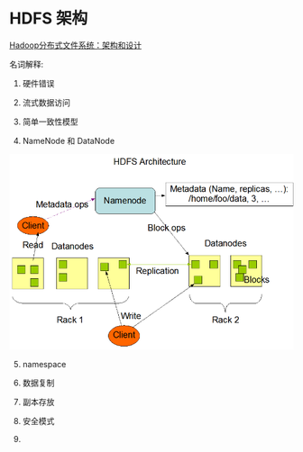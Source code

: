 # HDFS 架构

[Hadoop分布式文件系统：架构和设计](http://hadoop.apache.org/docs/r1.0.4/cn/hdfs_design.html)

名词解释: 

1. 硬件错误



2. 流式数据访问



3. 简单一致性模型



4. NameNode 和 DataNode


![架构图](../imgs/hdfsarchitecture.gif)


5. namespace



6. 数据复制


7. 副本存放


8. 安全模式


9. 

